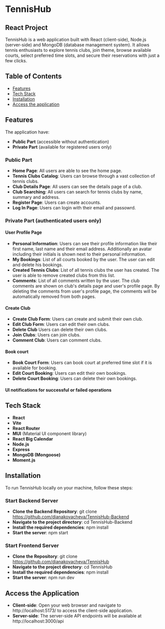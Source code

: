 # TennisHub

## React Project

TennisHub is a web application built with React (client-side), Node.js (server-side) and MongoDB (database management system).
It allows tennis enthusiasts to explore tennis clubs, join theme, browse available courts, select preferred time slots, and secure their reservations with just a few clicks.

## Table of Contents

- [Features](#features)
- [Tech Stack](#tech-stack)
- [Installation](#installation)
- [Access the application](#access-the-application)

## Features

The application have:

- **Public Part** (accessible without authentication)
- **Private Part** (available for registered users only)

### Public Part

- **Home Page**: All users are able to see the home page.
- **Tennis Clubs Catalog**: Users can browse through a vast collection of tennis clubs.
- **Club Details Page**: All users can see the details page of a club.
- **Club Searching**: All users can search for tennis clubs by name, summary and address.
- **Register Page**: Users can create accounts.
- **Log In Page**: Users can login with their email and passowrd.

### Private Part (authenticated users only)

#### User Profile Page

- **Personal Information**: Users can see their profile information like their first name, last name and their email address. Additionally an avatar including their initials is shown next to their personal information.
- **My Bookings**: List of all courts booked by the user. The user can edit and delete his bookings.
- **Created Tennis Clubs**: List of all tennis clubs the user has created. The user is able to remove created clubs from this list.
- **Comments**: List of all comments written by the user. The club comments are shown on club's details page and user's profile page. By deleting the comments from user's profile page, the comments will be automatically removed from both pages.

#### Create Club

- **Create Club Form**: Users can create and submit their own club.
- **Edit Club Form**: Users can edit their own clubs.
- **Delete Club** Users can delete their own clubs.
- **Join Clubs**: Users can join clubs.
- **Comment Club**: Users can comment clubs.

#### Book court

- **Book Court Form**: Users can book court at preferred time slot if it is available for booking.
- **Edit Court Booking**: Users can edit their own bookings.
- **Delete Court Booking**: Users can delete their own bookings.

#### UI notifications for successful or failed operations

## Tech Stack

- **React**
- **Vite**
- **React Router**
- **MUI** (Material UI component library)
- **React Big Calendar**
- **Node.js**
- **Express**
- **MongoDB (Mongoose)**
- **Moment.js**

## Installation

To run TennisHub locally on your machine, follow these steps:

### Start Backend Server

- **Clone the Backend Repository**: git clone https://github.com/dianakovacheva/TennisHub-Backend
- **Navigate to the project directory**: cd TennisHub-Backend
- **Install the required dependencies**: npm install
- **Start the server**: npm start

### Start Frontend Server

- **Clone the Repository**: git clone https://github.com/dianakovacheva/TennisHub
- **Navigate to the project directory**: cd TennisHub
- **Install the required dependencies**: npm install
- **Start the server**: npm run dev

## Access the Application

- **Client-side**: Open your web browser and navigate to http://localhost:5173/ to access the client-side application.
- **Server-side**: The server-side API endpoints will be available at http://localhost:3000/api
